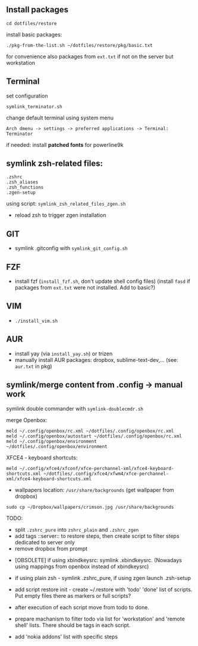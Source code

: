 ## Install packages
```
cd dotfiles/restore
```
install basic packages:
```
./pkg-from-the-list.sh ~/dotfiles/restore/pkg/basic.txt
```
for convenience also packages from `ext.txt` if not on the server but workstation

## Terminal
set configuration
```
symlink_terminator.sh
```

change default terminal using system menu
```
Arch dmenu -> settings -> preferred applications -> Terminal: Terminator
```
if needed: install **patched fonts** for powerline9k

## symlink zsh-related files:
```
.zshrc
.zsh_aliases
.zsh_functions
.zgen-setup
```
using script: `symlink_zsh_related_files_zgen.sh`

* reload zsh to trigger zgen installation

## GIT
* symlink .gitconfig with `symlink_git_config.sh`


## FZF
* install fzf (`install_fzf.sh`, don't update shell config files)
(install `fasd` if packages from `ext.txt` were not installed. Add to basic?)

## VIM
* `./install_vim.sh`

## AUR
* install yay (via `install_yay.sh`) or trizen
* manually install AUR packages: dropbox, sublime-text-dev,... (see: `aur.txt` in pkg)

## symlink/merge content from .config -> manual work
symlink double commander with `symlink-doublecmdr.sh`

merge Openbox:
```
meld ~/.config/openbox/rc.xml ~/dotfiles/.config/openbox/rc.xml
meld ~/.config/openbox/autostart ~/dotfiles/.config/openbox/rc.xml
meld ~/.config/openbox/environment ~/dotfiles/.config/openbox/environment
```
XFCE4 - keyboard shortcuts:
```
meld ~/.config/xfce4/xfconf/xfce-perchannel-xml/xfce4-keyboard-shortcuts.xml ~/dotfiles/.config/xfce4/xfwm4/xfce-perchannel-xml/xfce4-keyboard-shortcuts.xml
```

* wallpapers location: `/usr/share/backgrounds` (get wallpaper from dropbox)
```
sudo cp ~/Dropbox/wallpapers/crimson.jpg /usr/share/backgrounds
```

TODO:
- split `.zshrc_pure` into `zshrc_plain` and `.zshrc_zgen`
- add tags ::server:: to restore steps, then create script to filter steps dedicated to server only
- remove dropbox from prompt

* [OBSOLETE] if using xbindkeysrc: symlink .xbindkeysrc. (Nowadays using mappings from openbox instead of xbindkeysrc)

* if using plain zsh - symlink .zshrc_pure, if using zgen launch .zsh-setup
* add script restore init - create ~/.restore with 'todo' 'done' list of
  scripts. Put empty files there as markers or full scripts?
* after execution of each script move from todo to done.
* prepare machanism to filter todo via list for 'workstation' and 'remote shell' lists. There should be tags in each script.
* add 'nokia addons' list with specific steps
